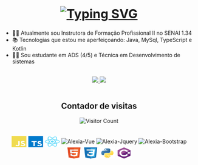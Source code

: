 
### <div align="center"><h1><a href="https://git.io/typing-svg"><img src="https://readme-typing-svg.herokuapp.com?font=Open+Sans&weight=600&size=25&pause=1000&color=84AAFF&center=true&vCenter=true&width=435&lines=Ol%C3%A1!+Eu+sou+Al%C3%A9xia+Vit%C3%B3ria+%E2%9C%A8%F0%9F%A4%97;Seja+bem-vindo(a)+ao+meu+perfil!" alt="Typing SVG" /></a></h1></div>
- 👩‍🏫 Atualmente sou Instrutora de Formação Profissional II no SENAI 1.34
- 📚 Tecnologias que estou me aperfeiçoando: Java, MySql, TypeScript e Kotlin 
- 👩‍🎓 Sou estudante em ADS (4/5) e Técnica em Desenvolvimento de sistemas
 
<div align="center"><br>
    <a href="https://github.com/alexiamelhado18">
        <img height="180em"
            src="https://github-readme-stats.vercel.app/api?username=alexiamelhado18&show_icons=true&theme=blueberry&include_all_commits=true&count_private=true"              />
        <img height="180em"
            src="https://github-readme-stats.vercel.app/api/top-langs/?username=alexiamelhado18&layout=compact&langs_count=16&theme=blueberry"
             />
     </a>
</div>
 
<div align="center"><br>
  <h2>Contador de visitas</h2> 
  
  ![Visitor Count](https://profile-counter.glitch.me/alexiamelhado18/count.svg)
 </div>

<div align="center"><br>
    <img align="center" alt="Alexia-Js" height="30" width="40"
        src="https://raw.githubusercontent.com/devicons/devicon/master/icons/javascript/javascript-plain.svg">
    <img align="center" alt="Alexia-Ts" height="30" width="40"
        src="https://raw.githubusercontent.com/devicons/devicon/master/icons/typescript/typescript-plain.svg">
    <img align="center" alt="Alexia-React" height="30" width="40"
        src="https://raw.githubusercontent.com/devicons/devicon/master/icons/react/react-original.svg">
    <img align="center" alt="Alexia-Vue" height="30" width="40"
        src="https://cdn.jsdelivr.net/gh/devicons/devicon/icons/vuejs/vuejs-original.svg">
    <img align="center" alt="Alexia-Jquery" height="30" width="40"
        src="https://cdn.jsdelivr.net/gh/devicons/devicon/icons/jquery/jquery-original.svg">
    <img align="center" alt="Alexia-Bootstrap" height="30" width="40"
        src="https://cdn.jsdelivr.net/gh/devicons/devicon/icons/bootstrap/bootstrap-original.svg">
    <img align="center" alt="Alexia-HTML" height="30" width="40"
        src="https://raw.githubusercontent.com/devicons/devicon/master/icons/html5/html5-original.svg">
    <img align="center" alt="Alexia-CSS" height="30" width="40"
        src="https://raw.githubusercontent.com/devicons/devicon/master/icons/css3/css3-original.svg">
    <img align="center" alt="Alexia-Python" height="30" width="40"
        src="https://raw.githubusercontent.com/devicons/devicon/master/icons/python/python-original.svg">
    <img align="center" alt="Alexia-Csharp" height="30" width="40"
        src="https://raw.githubusercontent.com/devicons/devicon/master/icons/csharp/csharp-original.svg">
<br></div>


